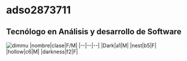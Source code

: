 # adso2873711
## Tecnólogo en Análisis y desarrollo de Software
![dimmu](https://t4.ftcdn.net/jpg/03/32/52/55/360_F_332525584_eewr2wUmv6z013SFMLnROOqOHoHkuNhP.jpg)
|nombre|clase|F/M|
|--|--|--|
|Dark|a1|M|
|nest|b5|F|
|hollow|c6|M|
|darkness|f2|F|

